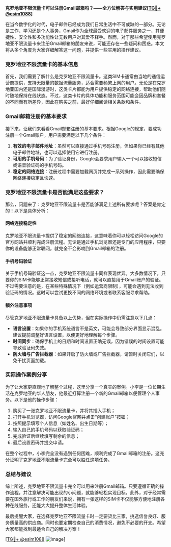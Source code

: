 **克罗地亚不限流量卡可以注册Gmail邮箱吗？——全方位解答与实用建议[[TG💪+ @esim1088](https://t.me/s/esim1088)]**

在当今数字化的时代，电子邮件已经成为我们日常生活中不可或缺的一部分。无论是工作、学习还是个人事务，Gmail作为全球最受欢迎的电子邮件服务之一，其便捷性、安全性和多功能性让无数用户对其爱不释手。然而，对于那些希望使用克罗地亚不限流量卡来注册Gmail邮箱的朋友来说，可能还存在一些疑问和困惑。本文将从多个角度为大家详细解答这一问题，并提供一些实用的操作建议。

### 克罗地亚不限流量卡的基本信息

首先，我们需要了解什么是克罗地亚不限流量卡。这类SIM卡通常由当地的通信运营商提供，支持无限量的数据流量服务，适合需要频繁上网的用户。无论是在克罗地亚国内还是国际漫游时，这类卡片都能为用户提供稳定的网络连接，帮助他们随时随地保持在线状态。不过，这类卡片的具体功能和服务范围可能会因品牌和套餐的不同而有所差异，因此在购买之前，最好仔细阅读相关条款和条件。

### Gmail邮箱注册的基本要求

接下来，让我们来看看Gmail邮箱注册的基本要求。根据Google的规定，要成功注册一个Gmail账户，用户需要满足以下几个条件：

1. **有效的电子邮件地址**：虽然可以直接通过手机号码注册，但如果你已经有其他电子邮件地址，也可以选择使用它进行注册。
2. **可用的手机号码**：为了验证身份，Google会要求用户输入一个可以接收短信或语音验证码的手机号码。
3. **稳定的网络连接**：注册过程中需要加载网页并完成一系列操作，因此需要确保网络连接稳定且快速。

### 克罗地亚不限流量卡是否能满足这些要求？

那么，问题来了：克罗地亚不限流量卡是否能够满足上述所有要求呢？答案是肯定的！以下是具体分析：

#### 网络连接稳定性
克罗地亚不限流量卡提供了稳定的网络连接，这意味着你可以轻松访问Google的官方网站并顺利完成注册流程。无论是通过手机浏览器还是专门的应用程序，只要你的设备能够正常联网，就完全不会影响到Gmail邮箱的注册。

#### 手机号码验证
关于手机号码验证这一点，克罗地亚不限流量卡同样表现优异。大多数情况下，只要你的SIM卡能够正常接收短信或接听电话，就可以直接用于Gmail账户的验证。不过需要注意的是，在某些特殊情况下（例如运营商限制），可能会遇到无法收到验证码的情况。这时可以尝试更换不同的网络环境或者联系客服寻求帮助。

#### 额外注意事项
尽管克罗地亚不限流量卡具备以上优势，但在实际操作中仍需注意以下几点：
- **语言设置**：如果你的手机系统语言不是英文，可能会导致部分界面显示混乱。建议提前调整好语言设置，以便更好地理解每个步骤。
- **时间同步**：确保手机上的日期和时间设置正确无误，因为错误的时间设置可能导致验证码失效。
- **防火墙与广告拦截器**：如果开启了防火墙或广告拦截器，请暂时关闭它们，以免干扰页面加载。

### 实际操作案例分享

为了让大家更直观地了解整个过程，这里分享一个真实的案例。小李是一位长期生活在克罗地亚的华人朋友，他最近打算注册一个新的Gmail邮箱以便管理个人事务。以下是他的操作步骤：

1. 购买了一张克罗地亚不限流量卡，并将其插入手机；
2. 打开手机浏览器，访问Google官网并点击“创建账户”按钮；
3. 按照提示填写个人信息（如姓名、出生日期等）；
4. 输入自己的手机号码以获取验证码；
5. 完成验证后继续填写剩余的信息；
6. 最后设置密码并提交申请。

在整个过程中，小李完全没有遇到任何困难，顺利完成了Gmail邮箱的注册。这充分证明了克罗地亚不限流量卡完全可以胜任这项任务。

### 总结与建议

综上所述，克罗地亚不限流量卡完全可以用来注册Gmail邮箱。只要遵循正确的操作流程，并注意解决可能出现的小问题，就能够轻松实现目标。此外，对于经常需要在国外旅行或工作的朋友们来说，拥有一张这样的SIM卡不仅能够方便地注册各种在线服务，还能大大提升整体生活体验。

最后提醒大家，在选择克罗地亚不限流量卡时一定要货比三家，挑选信誉良好、服务质量高的供应商。同时也要定期检查自己的消费情况，避免不必要的开支。希望大家都能找到最适合自己的解决方案！

[[TG💪+ @esim1088](https://t.me/s/esim1088) ![Image](https://i.postimg.cc/4NQfJmqS/Snipaste-2025-05-13-00-14-12.png)]